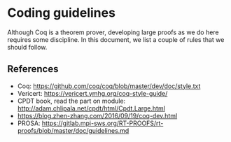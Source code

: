 # Coding guidelines

Although Coq is a theorem prover, developing large proofs as we do here requires some discipline. In this document, we list a couple of rules that we should follow.

## References

* Coq: https://github.com/coq/coq/blob/master/dev/doc/style.txt
* Vericert: https://vericert.ymhg.org/coq-style-guide/
* CPDT book, read the part on module: http://adam.chlipala.net/cpdt/html/Cpdt.Large.html
* https://blog.zhen-zhang.com/2016/09/19/coq-dev.html
* PROSA: https://gitlab.mpi-sws.org/RT-PROOFS/rt-proofs/blob/master/doc/guidelines.md
